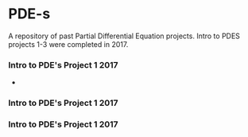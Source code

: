 # PDE-s
A repository of past Partial Differential Equation projects. Intro to PDES projects 1-3 were completed in 2017.
### Intro to PDE's Project 1 2017
* 


### Intro to PDE's Project 1 2017

### Intro to PDE's Project 1 2017




